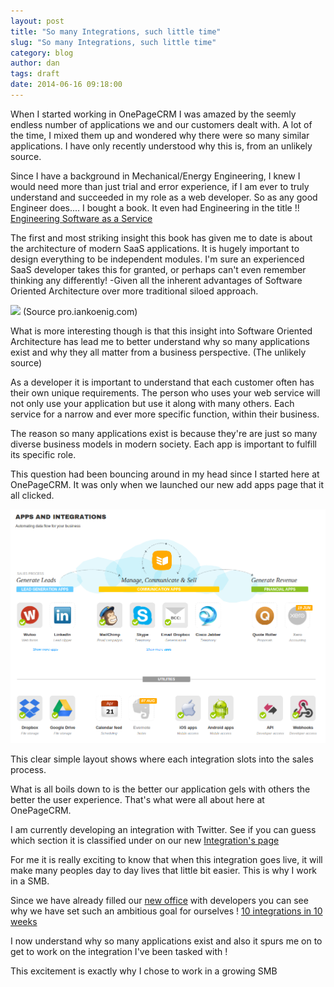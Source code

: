 ```yaml
---
layout: post
title: "So many Integrations, such little time"
slug: "So many Integrations, such little time"
category: blog
author: dan
tags: draft
date: 2014-06-16 09:18:00
---
```



When I started working in OnePageCRM I was amazed by the seemly endless number of applications we and our customers dealt with. A lot of the time, I mixed them up and wondered why there were so many similar applications. I have only recently understood why this is, from an unlikely source.

Since I have a background in Mechanical/Energy Engineering, I knew I would need more than just trial and error experience, if I am ever to truly understand and succeeded in my role as a web developer. So as any good Engineer does.... I bought a book. It even had Engineering in the title !! <a  href="http://www.saasbook.info/">Engineering Software as a Service</a>

The first and most striking insight this book has given me to date is about the architecture of modern SaaS applications. It is hugely important to design everything to be independent modules. I'm sure an experienced SaaS developer takes this for granted, or perhaps can't even remember thinking any differently! -Given all the inherent advantages of Software Oriented Architecture over more traditional siloed approach.

<img class="img-responsive" src="http://pro.iankoenig.com/images/silo.jpg" /> (Source pro.iankoenig.com)


What is more interesting though is that this insight into Software Oriented Architecture has lead me to better understand why so many applications exist and why they all matter from a business perspective. (The unlikely source)

As a developer it is important to understand that each customer often has their own unique requirements. The person who uses your web service will not only use your application but use it along with many others. Each service for a narrow and ever more specific function, within their business.

The reason so many applications exist is because they're are just so many diverse business models in modern society. Each app is important to fulfill its specific role. 

This question had been bouncing around in my head since I started here at OnePageCRM. It was only when we launched our new add apps page that it all clicked.

<img class="img-responsive" src="/img/Integrations_2014.png">

This clear simple layout shows where each integration slots into the sales process.

What is all boils down to is the better our application gels with others the better the user experience. That's what were all about here at OnePageCRM. 

I am currently developing an integration with Twitter. See if you can guess which section it is classified under on our new <a href="https://app.onepagecrm.com/apps">Integration's page</a>

For me it is really exciting to know that when this integration goes live, it will make many peoples day to day lives that little bit easier. This is why I work in a SMB.

Since we have already filled our <a href="http://blog.onepagecrm.com/blog/onepagecrm-expands-and-moves-to-a-bigger-bolder-new-office">new office</a> with developers you can see why we have set such an ambitious goal for ourselves ! <a href="http://blog.onepagecrm.com/blog/sales-ecosystem">10 integrations in 10 weeks</a>

I now understand why so many applications exist and also it spurs me on to get to work on the integration I've been tasked with !

This excitement is exactly why I chose to work in a growing SMB